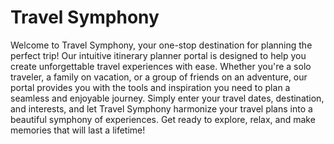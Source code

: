# Travel Symphony

Welcome to Travel Symphony, your one-stop destination for planning the perfect trip! Our intuitive itinerary planner portal is designed to help you create unforgettable travel experiences with ease. Whether you're a solo traveler, a family on vacation, or a group of friends on an adventure, our portal provides you with the tools and inspiration you need to plan a seamless and enjoyable journey. Simply enter your travel dates, destination, and interests, and let Travel Symphony harmonize your travel plans into a beautiful symphony of experiences. Get ready to explore, relax, and make memories that will last a lifetime!
